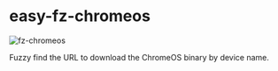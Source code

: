 # easy-fz-chromeos

![fz-chromeos](https://user-images.githubusercontent.com/63180765/156772085-d4a1ed68-0867-4675-b249-5e6e670b3963.gif)

Fuzzy find the URL to download the ChromeOS binary by device name.
